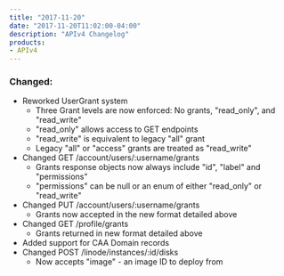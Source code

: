 ```yaml
---
title: "2017-11-20"
date: "2017-11-20T11:02:00-04:00"
description: "APIv4 Changelog"
products:
- APIv4
---
```

### Changed:

* Reworked UserGrant system
  * Three Grant levels are now enforced: No grants, "read_only", and "read_write"
  * "read_only" allows access to GET endpoints
  * "read_write" is equivalent to legacy "all" grant
  * Legacy "all" or "access" grants are treated as "read_write"
* Changed GET /account/users/:username/grants
  * Grants response objects now always include "id", "label" and "permissions"
  * "permissions" can be null or an enum of either "read_only" or "read_write"
* Changed PUT /account/users/:username/grants
  * Grants now accepted in the new format detailed above
* Changed GET /profile/grants
  * Grants returned in new format detailed above
* Added support for CAA Domain records
* Changed POST /linode/instances/:id/disks
  * Now accepts "image" - an image ID to deploy from